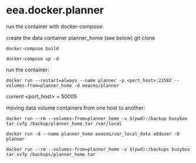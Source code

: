 # eea.docker.planner

run the container with docker-compose:

create the data container planner_home (see below)
    git clone <reponame>
    
    docker-compose build 
    
    docker-compose up -d

run the container:

    docker run --restart=always --name planner -p <port_host>:21582 --volumes-from=planner_home -d eeacms/planner

current <port_host> = 50005

moving data volume containers from one host to another: 

<donor host>

    docker run --rm --volumes-from=planner_home -v $(pwd):/backup busybox tar cvfp /backup/planner_home.tar /var/local

<target host>

    docker run -d --name planner_home eeacms/var_local_data adduser -D planner

    docker run --rm --volumes-from=planner_home -v $(pwd):/backups busybox tar xvfp /backups/planner_home.tar
